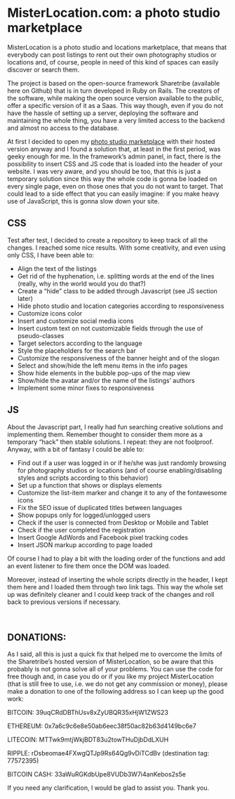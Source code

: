 # MisterLocation.com: a photo studio marketplace
MisterLocation is a photo studio and locations marketplace, that means that everybody can post listings to rent out their own photography studios or locations and, of course, people in need of this kind of spaces can easily discover or search them.

The project is based on the open-source framework Sharetribe (available here on Github) that is in turn developed in Ruby on Rails.
The creators of the software, while making the open source version available to the public, offer a specific version of it as a Saas. This way though, even if you do not have the hassle of setting up a server, deploying the software and maintaining the whole thing, you have a very limited access to the backend and almost no access to the database.

At first I decided to open my [photo studio marketplace](https://www.misterlocation.com/en/) with their hosted version anyway and I found a solution that, at least in the first period, was geeky enough for me. In the framework’s admin panel, in fact, there is the possibility to insert CSS and JS code that is loaded into the header of your website. 
I was very aware, and you should be too, that this is just a temporary solution since this way the whole code is gonna be loaded on every single page, even on those ones that you do not want to target. That could lead to a side effect that you can easily imagine: if you make heavy use of JavaScript, this is gonna slow down your site.

## CSS
Test after test, I decided to create a repository to keep track of all the changes. I reached some nice results. With some creativity, and even using only CSS, I have been able to:

<ul>
<li>Align the text of the listings</li>
<li>Get rid of the hyphenation, i.e. splitting words at the end of the lines (really, why in the world would you do that?)</li>
<li>Create a “hide” class to be added through Javascript (see JS section later)</li>
<li>Hide photo studio and location categories according to responsiveness</li>
<li>Customize icons color</li>
<li> Insert and customize social media icons</li>
<li>Insert custom text on not customizable fields through the use of pseudo-classes</li>
<li>Target selectors according to the language</li>
<li>Style the placeholders for the search bar</li>
<li>Customize the responsiveness of the banner height and of the slogan</li>
<li>Select and show/hide the left menu items in the info pages</li>
<li>Show hide elements in the bubble pop-ups of the map view</li>
<li>Show/hide the avatar and/or the name of the listings’ authors</li>
<li>Implement some minor fixes to responsiveness</li>
</ul>


## JS
About the Javascript part, I really had fun searching creative solutions and implementing them. Remember thought to consider them more as a temporary “hack” then stable solutions. I repeat: they are not foolproof. Anyway, with a bit of fantasy I could be able to:


<ul>
<li>Find out if a user was logged in or if he/she was just randomly browsing for photography studios or locations (and of course enabling/disabling styles and scripts according to this behavior)</li>
<li>Set up a function that shows or displays elements</li>
<li> Customize the list-item marker and change it to any of the fontawesome icons</li>
<li>Fix the SEO issue of duplicated titles between languages</li>
<li>Show popups only for logged/unlogged users</li>
<li> Check if the user is connected from Desktop or Mobile and Tablet</li>
<li>Check if the user completed the registration</li>
<li>Insert Google AdWords and Facebook pixel tracking codes</li>
<li>Insert JSON markup according to page loaded</li>
</ul>

Of course I had to play a bit with the loading order of the functions and add an event listener to fire them once the DOM was loaded.

Moreover, instead of inserting the whole scripts directly in the header, I kept them here and I loaded them through two link tags. This way the whole set up was definitely cleaner and I could keep track of the changes and roll back to previous versions if necessary.  

<br />
  
## DONATIONS:

As I said, all this is just a quick fix that helped me to overcome the limits of the Sharetribe’s hosted version of MisterLocation, so be aware that this probably is not gonna solve all of your problems.
You can use the code for free though and, in case you do or if you like my project MisterLocation (that is still free to use, i.e. we do not get any commission or money), please make a donation to one of  the following address so I can keep up the good work:


BITCOIN: 39uqCRdDBThUsv8xZyUBQR35xHjW1ZWS23

ETHEREUM: 0x7a6c9c6e8e50ab6eec38f50ac82b63d4149bc6e7

LITECOIN: MTTwk9mtjWkjBDT83u2towTHuDjbDdLXUH

RIPPLE: rDsbeomae4FXwgQTJp9Rs64Qg9vDiTCdBv (destination tag: 77572395)

BITCOIN CASH: 33aWuRGKdbUpe8VUDb3W7i4anKebos2s5e


If you need any clarification, I would be glad to assist you. Thank you.



 
